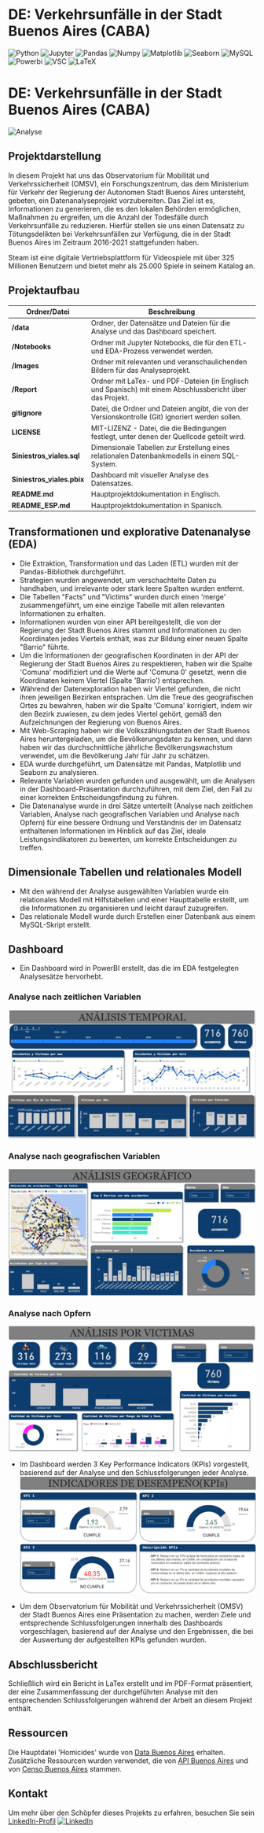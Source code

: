 # DE: Verkehrsunfälle in der Stadt Buenos Aires (CABA)

![Python](https://img.shields.io/badge/Python-333333?style=flat&logo=python)
![Jupyter](https://img.shields.io/badge/-Jupyter_Notebook-333333?style=flat&logo=jupyter)
![Pandas](https://img.shields.io/badge/-Pandas-333333?style=flat&logo=pandas)
![Numpy](https://img.shields.io/badge/-Numpy-333333?style=flat&logo=numpy)
![Matplotlib](https://img.shields.io/badge/-Matplotlib-333333?style=flat&logo=matplotlib)
![Seaborn](https://img.shields.io/badge/-Seaborn-333333?style=flat&logo=seaborn)
![MySQL](https://img.shields.io/badge/-MySQL-333333?style=flat&logo=mysql)
![Powerbi](https://img.shields.io/badge/-PowerBI-333333?style=flat&logo=powerbi)
![VSC](https://img.shields.io/badge/Visual_Studio_Code-333333?style=flat&logo=visual%20studio%20code&logoColor=white)
![LaTeX](https://img.shields.io/badge/LaTeX-333333?style=flat-square&logo=LaTeX&logoColor=white)

# DE: Verkehrsunfälle in der Stadt Buenos Aires (CABA)

![Analyse](images/Siniestros_Viales.gif)

## Projektdarstellung

In diesem Projekt hat uns das Observatorium für Mobilität und Verkehrssicherheit (OMSV), ein Forschungszentrum, das dem Ministerium für Verkehr der Regierung der Autonomen Stadt Buenos Aires untersteht, gebeten, ein Datenanalyseprojekt vorzubereiten. Das Ziel ist es, Informationen zu generieren, die es den lokalen Behörden ermöglichen, Maßnahmen zu ergreifen, um die Anzahl der Todesfälle durch Verkehrsunfälle zu reduzieren. Hierfür stellen sie uns einen Datensatz zu Tötungsdelikten bei Verkehrsunfällen zur Verfügung, die in der Stadt Buenos Aires im Zeitraum 2016-2021 stattgefunden haben.

Steam ist eine digitale Vertriebsplattform für Videospiele mit über 325 Millionen Benutzern und bietet mehr als 25.000 Spiele in seinem Katalog an.

## Projektaufbau 

| Ordner/Datei              | Beschreibung                                                                                  |
| ------------------------ | -------------------------------------------------------------------------------------------- |
| **/data**                | Ordner, der Datensätze und Dateien für die Analyse und das Dashboard speichert.                              |
| **/Notebooks**           | Ordner mit Jupyter Notebooks, die für den ETL- und EDA-Prozess verwendet werden. |
| **/Images**              | Ordner mit relevanten und veranschaulichenden Bildern für das Analyseprojekt. |
| **/Report**              | Ordner mit LaTex- und PDF-Dateien (in Englisch und Spanisch) mit einem Abschlussbericht über das Projekt.|
| **gitignore**            | Datei, die Ordner und Dateien angibt, die von der Versionskontrolle (Git) ignoriert werden sollen.                      |
| **LICENSE**              | MIT-LIZENZ - Datei, die die Bedingungen festlegt, unter denen der Quellcode geteilt wird.                 |
| **Siniestros_viales.sql**| Dimensionale Tabellen zur Erstellung eines relationalen Datenbankmodells in einem SQL-System.                            |
| **Siniestros_viales.pbix** | Dashboard mit visueller Analyse des Datensatzes. |
| **README.md**            | Hauptprojektdokumentation in Englisch.                                                         |
| **README_ESP.md**        | Hauptprojektdokumentation in Spanisch.                                                         |


## Transformationen und explorative Datenanalyse (EDA)

- Die Extraktion, Transformation und das Laden (ETL) wurden mit der Pandas-Bibliothek durchgeführt.
- Strategien wurden angewendet, um verschachtelte Daten zu handhaben, und irrelevante oder stark leere Spalten wurden entfernt.
- Die Tabellen "Facts" und "Victims" wurden durch einen 'merge' zusammengeführt, um eine einzige Tabelle mit allen relevanten Informationen zu erhalten.
- Informationen wurden von einer API bereitgestellt, die von der Regierung der Stadt Buenos Aires stammt und Informationen zu den Koordinaten jedes Viertels enthält, was zur Bildung einer neuen Spalte "Barrio" führte.
- Um die Informationen der geografischen Koordinaten in der API der Regierung der Stadt Buenos Aires zu respektieren, haben wir die Spalte 'Comuna' modifiziert und die Werte auf 'Comuna 0' gesetzt, wenn die Koordinaten keinem Viertel (Spalte 'Barrio') entsprechen.
- Während der Datenexploration haben wir Viertel gefunden, die nicht ihren jeweiligen Bezirken entsprachen. Um die Treue des geografischen Ortes zu bewahren, haben wir die Spalte 'Comuna' korrigiert, indem wir den Bezirk zuwiesen, zu dem jedes Viertel gehört, gemäß den Aufzeichnungen der Regierung von Buenos Aires.
- Mit Web-Scraping haben wir die Volkszählungsdaten der Stadt Buenos Aires heruntergeladen, um die Bevölkerungsdaten zu kennen, und dann haben wir das durchschnittliche jährliche Bevölkerungswachstum verwendet, um die Bevölkerung Jahr für Jahr zu schätzen.
- EDA wurde durchgeführt, um Datensätze mit Pandas, Matplotlib und Seaborn zu analysieren.
- Relevante Variablen wurden gefunden und ausgewählt, um die Analysen in der Dashboard-Präsentation durchzuführen, mit dem Ziel, den Fall zu einer korrekten Entscheidungsfindung zu führen.
- Die Datenanalyse wurde in drei Sätze unterteilt (Analyse nach zeitlichen Variablen, Analyse nach geografischen Variablen und Analyse nach Opfern) für eine bessere Ordnung und Verständnis der im Datensatz enthaltenen Informationen im Hinblick auf das Ziel, ideale Leistungsindikatoren zu bewerten, um korrekte Entscheidungen zu treffen.

## Dimensionale Tabellen und relationales Modell

- Mit den während der Analyse ausgewählten Variablen wurde ein relationales Modell mit Hilfstabellen und einer Haupttabelle erstellt, um die Informationen zu organisieren und leicht darauf zuzugreifen.
- Das relationale Modell wurde durch Erstellen einer Datenbank aus einem MySQL-Skript erstellt.

## Dashboard

- Ein Dashboard wird in PowerBI erstellt, das die im EDA festgelegten Analysesätze hervorhebt.

### Analyse nach zeitlichen Variablen
![Tem](images/Tem_Analysis.jpg)

### Analyse nach geografischen Variablen
![Geo](images/Geo_Analysis.jpg)
### Analyse nach Opfern
![Vic](images/Vic_Analysis.jpg)

- Im Dashboard werden 3 Key Performance Indicators (KPIs) vorgestellt, basierend auf der Analyse und den Schlussfolgerungen jeder Analyse.
![Vic](images/KPI.png)

- Um dem Observatorium für Mobilität und Verkehrssicherheit (OMSV) der Stadt Buenos Aires eine Präsentation zu machen, werden Ziele und entsprechende Schlussfolgerungen innerhalb des Dashboards vorgeschlagen, basierend auf der Analyse und den Ergebnissen, die bei der Auswertung der aufgestellten KPIs gefunden wurden.


## Abschlussbericht

Schließlich wird ein Bericht in LaTex erstellt und im PDF-Format präsentiert, der eine Zusammenfassung der durchgeführten Analyse mit den entsprechenden Schlussfolgerungen während der Arbeit an diesem Projekt enthält.

## Ressourcen
Die Hauptdatei 'Homicides' wurde von [Data Buenos Aires](https://data.buenosaires.gob.ar/dataset/victimas-siniestros-viales) erhalten.
Zusätzliche Ressourcen wurden verwendet, die von [API Buenos Aires](https://datosabiertos-usig-apis.buenosaires.gob.ar/datos_utiles) und von [Censo Buenos Aires](https://es.wikipedia.org/wiki/Buenos_Aires) stammen.

## Kontakt 

Um mehr über den Schöpfer dieses Projekts zu erfahren, besuchen Sie sein [LinkedIn-Profil](https://www.linkedin.com/in/leonardo-cort%C3%A9s-zambrano-13522295/) [![LinkedIn](https://img.shields.io/badge/LinkedIn-blue?style=flat-square&logo=linkedin)](https://www.linkedin.com/in/leonardo-cort%C3%A9s-zambrano-13522295/)


